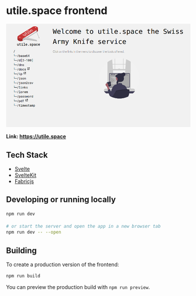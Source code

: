 # utile.space frontend

![Preview](https://github.com/SonnyAD/utile-compose/raw/main/docs/home.png)

**Link: https://utile.space**

## Tech Stack

- [Svelte](https://svelte.dev/)
- [SvelteKit](https://kit.svelte.dev/)
- [Fabricjs](http://fabricjs.com)

## Developing or running locally

```bash
npm run dev

# or start the server and open the app in a new browser tab
npm run dev -- --open
```

## Building

To create a production version of the frontend:

```bash
npm run build
```

You can preview the production build with `npm run preview`.
